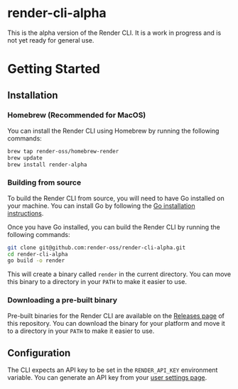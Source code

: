 # render-cli-alpha

This is the alpha version of the Render CLI. It is a work in progress and is not yet ready for general use. 

# Getting Started

## Installation

### Homebrew (Recommended for MacOS)

You can install the Render CLI using Homebrew by running the following commands:

```sh
brew tap render-oss/homebrew-render
brew update
brew install render-alpha
```

### Building from source

To build the Render CLI from source, you will need to have Go installed on your machine. You can install Go by following the [Go installation instructions](https://golang.org/doc/install).

Once you have Go installed, you can build the Render CLI by running the following commands:

```sh
git clone git@github.com:render-oss/render-cli-alpha.git
cd render-cli-alpha
go build -o render 
```

This will create a binary called `render` in the current directory. You can move this binary to a directory in your `PATH` to make it easier to use.

### Downloading a pre-built binary

Pre-built binaries for the Render CLI are available on the [Releases page](https://github.com/render-oss/render-cli-alpha/releases/) of this repository. You can download the binary for your platform and move it to a directory in your `PATH` to make it easier to use.

## Configuration

The CLI expects an API key to be set in the `RENDER_API_KEY` environment variable. You can generate an API key from your [user settings page](https://dashboard.render.com/u/settings#api-keys).

